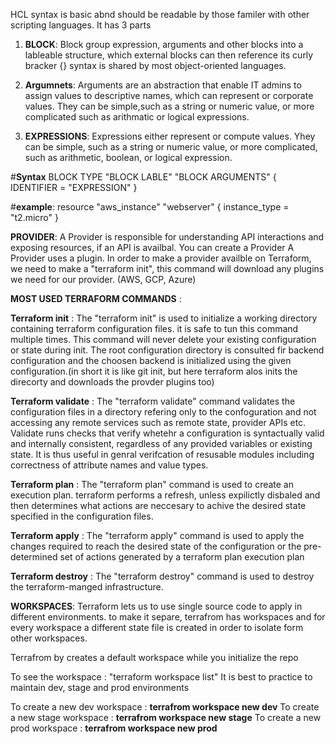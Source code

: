 HCL syntax is basic abnd should be readable by those familer with other scripting languages. It has 3 parts

1. **BLOCK**: Block group expression, arguments and other blocks into a lableable structure, which external blocks can then reference its curly bracker {} syntax is shared by most object-oriented languages.

2. **Argumnets**: Arguments are an abstraction that enable IT admins to assign values to descriptive names, which can represent or corporate values. They can be simple,such as a string or numeric value, or more complicated such as arithmatic or logical expressions.

3. **EXPRESSIONS**: Expressions either represent or compute values. Yhey can be simple, such as a string or numeric value, or more complicated, such as arithmetic, boolean, or logical expression.

#**Syntax**
BLOCK TYPE "BLOCK LABLE" "BLOCK ARGUMENTS" {
    IDENTIFIER = "EXPRESSION"
}

#**example**:
resource "aws_instance" "webserver" {
    instance_type = "t2.micro"
    }

**PROVIDER**: A Provider is responsible for understanding API interactions and exposing resources, if an API is availbal. You can create a Provider A Provider uses a plugin. In order to make a provider availble on Terraform, we need to make a "terraform init", this command will download any plugins we need for our provider. (AWS, GCP, Azure)

**MOST USED TERRAFORM COMMANDS** : 

**Terraform init** : The "terraform init" is used to initialize a working directory containing terraform configuration files. it is safe to tun this command multiple times. This command will never delete your existing configuration or state during init. The root configuration directory is consulted fir backend configuration and the choosen backend is initialized using the given configuration.(in short it is like git init, but here terraform alos inits the direcorty and downloads the provder plugins too)

**Terraform validate** : The "terraform validate" command validates the configuration files in a directory refering only to the confoguration and not accessing any remote services such as remote state, provider APIs etc. Validate runs checks that verify whetehr a configuration is syntactually valid and internally consistent, regardless of any provided variables or existing state. It is thus useful in genral verifcation of resusable modules including correctness of attribute names and value types.

**Terraform plan** : The "terraform plan" command is used to create an execution plan. terraform performs a refresh, unless expilictly disbaled and then determines what actions are neccesary to achive the desired state specified in the configuration files.

**Terraform apply** : The "terraform apply" command is used to apply the changes required to reach the desired state of the configuration or the pre-determined set of actions generated by a terraform plan execution plan

**Terraform destroy** : The "terraform destroy" command is used to destroy the terraform-manged infrastructure.

**WORKSPACES**:
Terraform lets us to use single source code to apply in different environments. to make it separe, terrafrom has workspaces and for every workspace a different state file is created in order to isolate form other workspaces.

Terrafrom by creates a default workspace while you initialize the repo

To see the workspace : "terraform workspace list"
It is best to practice to maintain dev, stage and prod environments

To create a new dev workspace : **terrafrom workspace new dev**
To create a new stage workspace : **terrafrom workspace new stage**
To create a new prod workspace : **terrafrom workspace new prod**
